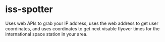 # iss-spotter

Uses web APIs to grab your IP address, uses the web address to get user coordinates, and uses coordinates to get next visable flyover times for the international space station in your area.
